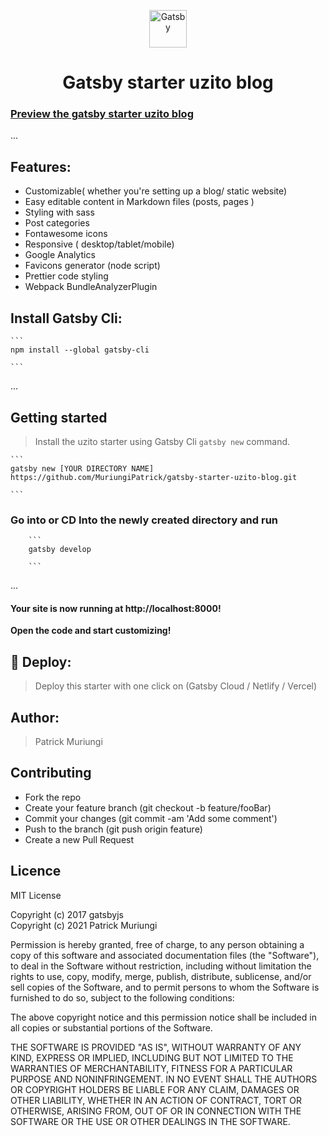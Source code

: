 <p align="center">
  <a href="https://www.gatsbyjs.com/?utm_source=starter&utm_medium=readme&utm_campaign=minimal-starter">
    <img alt="Gatsby" src="https://www.gatsbyjs.com/Gatsby-Monogram.svg" width="60" />
  </a>
</p>
<h1 align="center">
  Gatsby starter uzito blog
</h1>

### [Preview the gatsby starter uzito blog ](https://gatsby-starter-uzito-blog.netlify.app/)

...
## Features:

- Customizable( whether you're setting up a blog/ static website)
- Easy editable content in Markdown files (posts, pages )
- Styling with sass
- Post categories
- Fontawesome icons
- Responsive ( desktop/tablet/mobile)
- Google Analytics
- Favicons generator (node script)
- Prettier code styling
- Webpack BundleAnalyzerPlugin

 ## Install Gatsby Cli:

    ```
    npm install --global gatsby-cli 
  
    ```
...
## Getting started

> Install the uzito starter using Gatsby Cli `gatsby new` command.
   
    ```
    gatsby new [YOUR DIRECTORY NAME] https://github.com/MuriungiPatrick/gatsby-starter-uzito-blog.git  

    ```

### Go into or CD Into the newly created directory and run

        ```
        gatsby develop

        ```

...
#### Your site is now running at http://localhost:8000!


**Open the code and start customizing!**

  


## 🚀 Deploy:

> Deploy this starter with one click on (Gatsby Cloud / Netlify / Vercel)

## Author: 

> Patrick Muriungi

## Contributing

- Fork the repo
- Create your feature branch (git checkout -b feature/fooBar)
- Commit your changes (git commit -am 'Add some comment')
- Push to the branch (git push origin feature)
- Create a new Pull Request

## Licence
MIT License

Copyright (c) 2017 gatsbyjs <br />Copyright (c) 2021 Patrick Muriungi

Permission is hereby granted, free of charge, to any person obtaining a copy of this software and associated documentation files (the "Software"), to deal in the Software without restriction, including without limitation the rights to use, copy, modify, merge, publish, distribute, sublicense, and/or sell
copies of the Software, and to permit persons to whom the Software is furnished to do so, subject to the following conditions:

The above copyright notice and this permission notice shall be included in all copies or substantial portions of the Software.

THE SOFTWARE IS PROVIDED "AS IS", WITHOUT WARRANTY OF ANY KIND, EXPRESS OR IMPLIED, INCLUDING BUT NOT LIMITED TO THE WARRANTIES OF MERCHANTABILITY, FITNESS FOR A PARTICULAR PURPOSE AND NONINFRINGEMENT. IN NO EVENT SHALL THE AUTHORS OR COPYRIGHT HOLDERS BE LIABLE FOR ANY CLAIM, DAMAGES OR OTHER LIABILITY, WHETHER IN AN ACTION OF CONTRACT, TORT OR OTHERWISE, ARISING FROM, OUT OF OR IN CONNECTION WITH THE SOFTWARE OR THE USE OR OTHER DEALINGS IN THE SOFTWARE.
